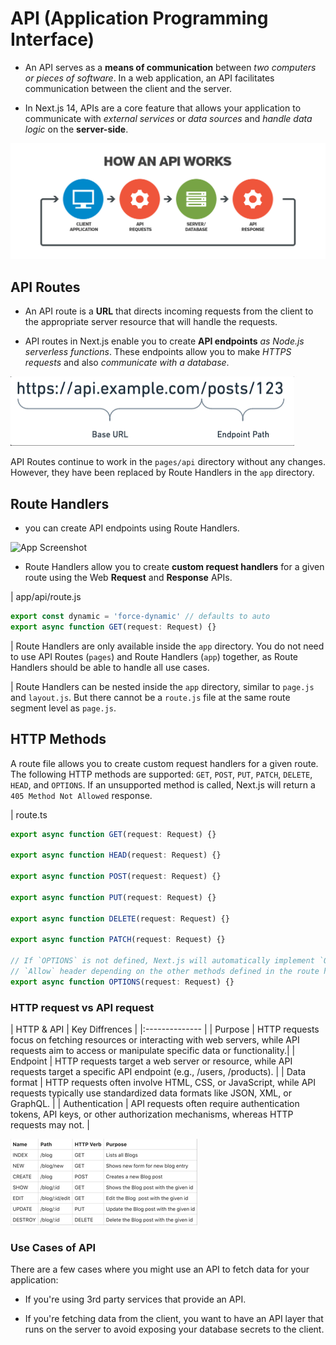 # API (Application Programming Interface)

* An API serves as a **means of communication** between *two computers or pieces of software*. In a web application, an API facilitates communication between the client and the server.

* In Next.js 14, APIs are a core feature that allows your application to communicate with *external services* or *data sources* and *handle data logic* on the **server-side**. 

![App Screenshot](/step17_api/public/api_1.png)


## API Routes 

* An API route is a **URL** that directs incoming requests from the client to the appropriate server resource that will handle the requests.

* API routes in Next.js enable you to create **API endpoints** *as Node.js serverless functions*. These endpoints allow you to make *HTTPS requests* and also *communicate with a database*.

![App Screenshot](/step17_api/public/api_2.png)

API Routes continue to work in the `pages/api` directory without any changes. However, they have been replaced by Route Handlers in the `app` directory.

## Route Handlers

* you can create API endpoints using Route Handlers.

![App Screenshot](/step17_api/public/api_3.avif)

* Route Handlers allow you to create **custom request handlers** for a given route using the Web **Request** and **Response** APIs.

| app/api/route.js
``` typescript
export const dynamic = 'force-dynamic' // defaults to auto
export async function GET(request: Request) {}
```

| Route Handlers are only available inside the `app` directory. You do not need to use API Routes (`pages`) and Route Handlers (`app`) together, as Route Handlers should be able to handle all use cases.

| Route Handlers can be nested inside the `app` directory, similar to `page.js` and `layout.js`. But there cannot be a `route.js` file at the same route segment level as `page.js`.

## HTTP Methods
A route file allows you to create custom request handlers for a given route. The following HTTP methods are supported: `GET`, `POST`, `PUT`, `PATCH`, `DELETE`, `HEAD`, and `OPTIONS`. If an unsupported method is called, Next.js will return a `405 Method Not Allowed` response.

| route.ts
```typescript
export async function GET(request: Request) {}
 
export async function HEAD(request: Request) {}
 
export async function POST(request: Request) {}
 
export async function PUT(request: Request) {}
 
export async function DELETE(request: Request) {}
 
export async function PATCH(request: Request) {}
 
// If `OPTIONS` is not defined, Next.js will automatically implement `OPTIONS` and  set the appropriate Response
// `Allow` header depending on the other methods defined in the route handler.
export async function OPTIONS(request: Request) {}
```

### HTTP request vs API request

| HTTP & API | Key Diffrences |
|:-------------- |
| Purpose | HTTP requests focus on fetching resources or interacting with web servers, while API requests aim to access or manipulate specific data or functionality.|
| Endpoint | HTTP requests target a web server or resource, while API requests target a specific API endpoint (e.g., /users, /products). |
| Data format | HTTP requests often involve HTML, CSS, or JavaScript, while API requests typically use standardized data formats like JSON, XML, or GraphQL. |
| Authentication | API requests often require authentication tokens, API keys, or other authorization mechanisms, whereas HTTP requests may not. |

![App Screenshot](/step17_api/public/api_4.png)

### Use Cases of API
There are a few cases where you might use an API to fetch data for your application:

- If you're using 3rd party services that provide an API.

- If you're fetching data from the client, you want to have an API layer that runs on the server to avoid exposing your database secrets to the client.







